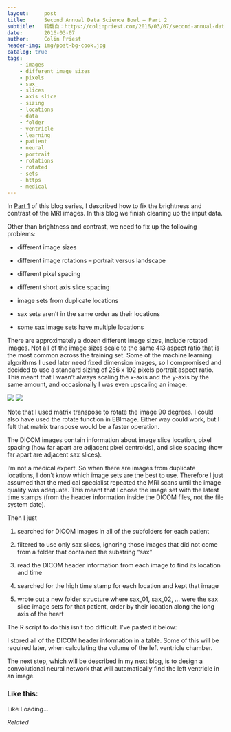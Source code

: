 ```yaml
---
layout:     post
title:      Second Annual Data Science Bowl – Part 2
subtitle:   转载自：https://colinpriest.com/2016/03/07/second-annual-data-science-bowl-part-2/
date:       2016-03-07
author:     Colin Priest
header-img: img/post-bg-cook.jpg
catalog: true
tags:
    - images
    - different image sizes
    - pixels
    - sax_
    - slices
    - axis slice
    - sizing
    - locations
    - data
    - folder
    - ventricle
    - learning
    - patient
    - neural
    - portrait
    - rotations
    - rotated
    - sets
    - https
    - medical
---
```


In [Part 1](https://colinpriest.com/2016/03/06/second-annual-data-science-bowl-part-1) of this blog series, I described how to fix the brightness and contrast of the MRI images. In this blog we finish cleaning up the input data.

Other than brightness and contrast, we need to fix up the following problems:

- different image sizes

- different image rotations – portrait versus landscape

- different pixel spacing

- different short axis slice spacing

- image sets from duplicate locations

- sax sets aren’t in the same order as their locations

- some sax image sets have multiple locations


There are approximately a dozen different image sizes, include rotated images. Not all of the image sizes scale to the same 4:3 aspect ratio that is the most common across the training set. Some of the machine learning algorithms I used later need fixed dimension images, so I compromised and decided to use a standard sizing of 256 x 192 pixels portrait aspect ratio. This meant that I wasn’t always scaling the x-axis and the y-axis by the same amount, and occasionally I was even upscaling an image.

![](https://colinpriestdotcom.files.wordpress.com/2016/03/20160307image01.png?w=529)
![](https://colinpriestdotcom.files.wordpress.com/2016/03/20160307image02.png?w=529)


Note that I used matrix transpose to rotate the image 90 degrees. I could also have used the rotate function in EBImage. Either way could work, but I felt that matrix transpose would be a faster operation.

The DICOM images contain information about image slice location, pixel spacing (how far apart are adjacent pixel centroids), and slice spacing (how far apart are adjacent sax slices).

I’m not a medical expert. So when there are images from duplicate locations, I don’t know which image sets are the best to use. Therefore I just assumed that the medical specialist repeated the MRI scans until the image quality was adequate. This meant that I chose the image set with the latest time stamps (from the header information inside the DICOM files, not the file system date).

Then I just

1. searched for DICOM images in all of the subfolders for each patient

1. filtered to use only sax slices, ignoring those images that did not come from a folder that contained the substring “sax”

1. read the DICOM header information from each image to find its location and time

1. searched for the high time stamp for each location and kept that image

1. wrote out a new folder structure where sax_01, sax_02, … were the sax slice image sets for that patient, order by their location along the long axis of the heart


The R script to do this isn’t too difficult. I’ve pasted it below:

I stored all of the DICOM header information in a table. Some of this will be required later, when calculating the volume of the left ventricle chamber.

The next step, which will be described in my next blog, is to design a convolutional neural network that will automatically find the left ventricle in an image.

### Like this:

Like Loading...


*Related*

